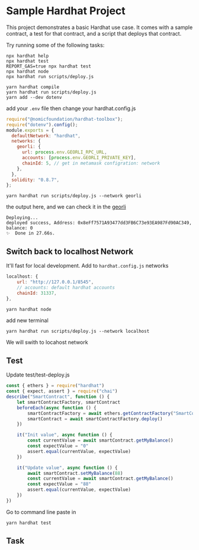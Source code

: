 # Sample Hardhat Project

This project demonstrates a basic Hardhat use case. It comes with a sample contract, a test for that contract, and a script that deploys that contract.

Try running some of the following tasks:

```shell
npx hardhat help
npx hardhat test
REPORT_GAS=true npx hardhat test
npx hardhat node
npx hardhat run scripts/deploy.js
```

```shell
yarn hardhat compile
yarn hardhat run scripts/deploy.js
yarn add --dev dotenv
```

add your `.env` file then change your hardhat.config.js

```js
require("@nomicfoundation/hardhat-toolbox");
require("dotenv").config();
module.exports = {
  defaultNetwork: "hardhat",
  networks: {
    georli: {
      url: process.env.GEORLI_RPC_URL,
      accounts: [process.env.GEORLI_PRIVATE_KEY],
      chainId: 5, // get in metamask configration: network
    },
  },
  solidity: "0.8.7",
};
```

`yarn hardhat run scripts/deploy.js --network georli`

the output here, and we can check it in the [georli](https://goerli.etherscan.io/address/0x77CF15056FE1D08c3B2e4397d39c21e9c16fdf53)

```
Deploying...
deployed success, Address: 0x8eFf7571A93477dd3FB6C73e93EA987Fd90AC349, balance: 0
✨  Done in 27.66s.
```

## Switch back to localhost Network
It'll fast for local development.
Add to `hardhat.config.js` networks
```javascript
localhost: {
    url: "http://127.0.0.1/8545",
    // accounts: default hardhat accounts
    chainId: 31337,
},
```

`yarn hardhat node`

add new terminal

`yarn hardhat run scripts/deploy.js --network localhost`

We will swith to locahost network

## Test
Update test/test-deploy.js
```javascript
const { ethers } = require("hardhat")
const { expect, assert } = require("chai")
describe("SmartContract", function () {
    let smartContractFactory, smartContract
    beforeEach(async function () {
        smartContractFactory = await ethers.getContractFactory("SmartContract")
        smartContract = await smartContractFactory.deploy()
    })

    it("Init value", async function () {
        const currentValue = await smartContract.getMyBalance()
        const expectValue = "0"
        assert.equal(currentValue, expectValue)
    })

    it("Update value", async function () {
        await smartContract.setMyBalance(88)
        const currentValue = await smartContract.getMyBalance()
        const expectValue = "88"
        assert.equal(currentValue, expectValue)
    })
})
```
Go to command line paste in 

`yarn hardhat test`

## Task

